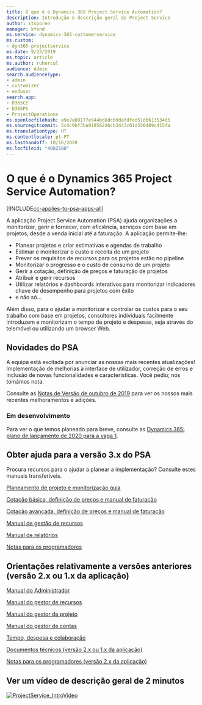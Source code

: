 ```yaml
---
title: O que é o Dynamics 365 Project Service Automation?
description: Introdução e descrição geral do Project Service
author: stsporen
manager: kfend
ms.service: dynamics-365-customerservice
ms.custom:
- dyn365-projectservice
ms.date: 9/23/2019
ms.topic: article
ms.author: ruhercul
audience: Admin
search.audienceType:
- admin
- customizer
- enduser
search.app:
- D365CE
- D365PS
- ProjectOperations
ms.openlocfilehash: a9e2a09177e944bd8dcb9dafdfed51d6613534d5
ms.sourcegitcommit: 5c4c9bf3ba018562d6cb3443c01d550489c415fa
ms.translationtype: HT
ms.contentlocale: pt-PT
ms.lasthandoff: 10/16/2020
ms.locfileid: "4082588"
---
```

# <a name="what-is-dynamics-365-project-service-automation"></a>O que é o Dynamics 365 Project Service Automation?

[!INCLUDE[cc-applies-to-psa-apps-all](../includes/cc-applies-to-psa-apps-all.md)]

A aplicação Project Service Automation (PSA) ajuda organizações a monitorizar, gerir e fornecer, com eficiência, serviços com base em projetos, desde a venda inicial até a faturação. A aplicação permite-lhe:

- Planear projetos e criar estimativas e agendas de trabalho
- Estimar e monitorizar o custo e receita de um projeto
- Prever os requisitos de recursos para os projetos estão no pipeline
- Monitorizar o progresso e o custo de consumo de um projeto
- Gerir a cotação, definição de preços e faturação de projetos
- Atribuir e gerir recursos
- Utilizar relatórios e dashboards interativos para monitorizar indicadores chave de desempenho para projetos com êxito
- e não só...

Além disso, para o ajudar a monitorizar e controlar os custos para o seu trabalho com base em projetos, consultores individuais facilmente introduzem e monitorizam o tempo de projeto e despesas, seja através do telemóvel ou utilizando um browser Web.

## <a name="whats-new-in-psa"></a>Novidades do PSA
A equipa está excitada por anunciar as nossas mais recentes atualizações! Implementação de melhorias à interface de utilizador, correção de erros e inclusão de novas funcionalidades e características. Você pediu; nós tomámos nota.

Consulte as [Notas de Versão de outubro de 2019](https://docs.microsoft.com/dynamics365-release-plan/2019wave2/index) para ver os nossos mais recentes melhoramentos e adições.

### <a name="in-development"></a>Em desenvolvimento
Para ver o que temos planeado para breve, consulte as [Dynamics 365: plano de lançamento de 2020 para a vaga 1](https://docs.microsoft.com/dynamics365-release-plan/2020wave1/index).

## <a name="get-help-with-psa-version-3x"></a>Obter ajuda para a versão 3.x do PSA
Procura recursos para o ajudar a planear a implementação? Consulte estes manuais transferíveis.

 [Planeamento de projeto e monitorização guia](../psa/implementation-guides/project-planning-tracking.md)

 [Cotação básica, definição de preços e manual de faturação](../psa/implementation-guides/begin-quoting-pricing-billing.md)

 [Cotação avançada, definição de preços e manual de faturação](../psa/implementation-guides/adv-quoting-pricing-billing.md)

 [Manual de gestão de recursos](../psa/implementation-guides/resource-management-guide.md)

 [Manual de relatórios](../psa/implementation-guides/reporting-guide.md)

 [Notas para os programadores](../psa/developer-guides/overview-dev-notes-v3.x.md)

## <a name="guidance-for-earlier-versions-app-version-2x-or-1x"></a>Orientações relativamente a versões anteriores (versão 2.x ou 1.x da aplicação)
 [Manual do Administrador](../psa/admin-guide.md)

 [Manual do gestor de recursos](../psa/resource-manager-guide.md)

 [Manual do gestor de projeto](../psa/project-manager-guide.md)

 [Manual do gestor de contas](../psa/account-manager-guide.md)

 [Tempo, despesa e colaboração](../psa/time-expense-collaboration-guide.md)

 [Documentos técnicos (versão 2.x ou 1.x da aplicação)](../psa/white-papers.md)

 [Notas para os programadores (versão 2.x da aplicação)](../psa/developer-guides/add-custom-qoi-forms-v2.x.md)

 ## <a name="watch-a-2-minute-overview-video"></a>Ver um vídeo de descrição geral de 2 minutos
 <a name="heroArea"></a> [![ProjectService_IntroVideo](../psa/media/project-service-intro-video.png "ProjectService_IntroVideo")](https://go.microsoft.com/fwlink/p/?LinkId=799457)


